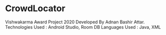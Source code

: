 # CrowdLocator
Vishwakarma Award Project 2020
Developed By Adnan Bashir Attar.
Technologies Used : Android Studio, Room DB
Languages Used : Java, XML

